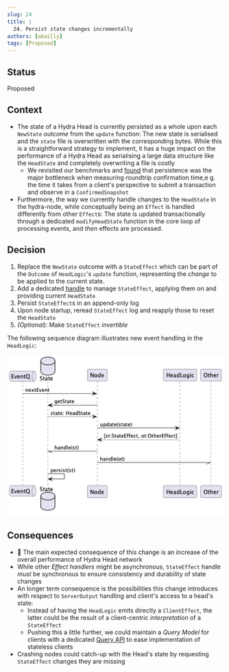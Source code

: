 ```yaml
---
slug: 24
title: |
  24. Persist state changes incrementally
authors: [abailly]
tags: [Proposed]
---
```


## Status

Proposed

## Context

* The state of a Hydra Head is currently persisted as a whole upon each `NewState` _outcome_ from the `update` function: The new state is serialised and the `state` file is overwritten with the corresponding bytes. While this is a straightforward strategy to implement, it has a huge impact on the performance of a Hydra Head as serialising a large data structure like the `HeadState` and completely overwriting a file is costly
  * We revisited our benchmarks and [found](https://github.com/input-output-hk/hydra/issues/186#issuecomment-1584292265) that persistence was the major bottleneck when measuring roundtrip confirmation time,e g. the time it takes from a client's perspective to submit a transaction and observe in a `ConfirmedSnapshot`
* Furthermore, the way we currently handle changes to the `HeadState` in the hydra-node, while conceptually being an `Effect` is handled differently from other `Effect`s: The state is updated transactionally through a dedicated `modifyHeadState` function in the core loop of processing events, and _then_ effects are processed.

## Decision

1. Replace the `NewState` outcome with a `StateEffect` which can be part of the `Outcome` of `HeadLogic`'s `update` function, representing the _change_ to be applied to the current state.
2. Add a dedicated [handle](/adr/4) to manage `StateEffect`, applying them on and providing current `HeadState`
3. Persist `StateEffect`s in an append-only log
4. Upon node startup, reread `StateEffect` log and reapply those to reset the `HeadState`
3. _(Optional)_: Make `StateEffect` _invertible_

The following sequence diagram illustrates new event handling in the `HeadLogic`:

![](./persistence.png)

## Consequences

-  :racehorse: The main expected consequence of this change is an increase of the overall performance of Hydra Head network
-  While other _Effect handlers_ might be asynchronous, `StateEffect` handle _must_ be synchronous to ensure consistency and durability of state changes
- An longer term consequence is the possibilities this change introduces with respect to `ServerOutput` handling and client's access to a head's state:
  - Instead of having the `HeadLogic` emits directly a `ClientEffect`, the latter could be the result of a client-centric _interpretation_ of a `StateEffect`
  - Pushing this a little further, we could maintain a _Query Model_ for clients with a dedicated [Query API](https://github.com/input-output-hk/hydra/discussions/686) to ease implementation of stateless clients
- Crashing nodes could catch-up with the Head's state by requesting `StateEffect` changes they are missing
